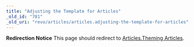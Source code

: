 ```yaml
---
title: "Adjusting the Template for Articles"
_old_id: "781"
_old_uri: "revo/articles/articles.adjusting-the-template-for-articles"
---
```


**Redirection Notice**
This page should redirect to [Articles.Theming Articles](../../x/lgEvAg "Articles.Theming Articles").


<!--
location.replace('/display/ADDON/Articles.Theming+Articles');
// -->